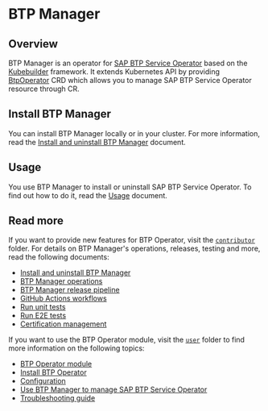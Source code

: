 # BTP Manager

## Overview

BTP Manager is an operator for [SAP BTP Service Operator](https://github.com/SAP/sap-btp-service-operator) based on the [Kubebuilder](https://github.com/kubernetes-sigs/kubebuilder) framework. It extends Kubernetes API by providing [BtpOperator](https://github.com/kyma-project/btp-manager/blob/main/config/crd/bases/operator.kyma-project.io_btpoperators.yaml) CRD which allows you to manage SAP BTP Service Operator resource through CR. 

## Install BTP Manager

 You can install BTP Manager locally or in your cluster. For more information, read the [Install and uninstall BTP Manager](docs/contributor/01-01-installation.md) document.

## Usage

You use BTP Manager to install or uninstall SAP BTP Service Operator. To find out how to do it, read the [Usage](docs/user/02-10-usage.md) document.

## Read more

If you want to provide new features for BTP Operator, visit the [`contributor`](docs/contributor) folder. For details on BTP Manager's operations, releases, testing and more, read the following documents:

- [Install and uninstall BTP Manager](docs/contributor/01-10-installation.md)
- [BTP Manager operations](docs/contributor/02-10-operations.md)
- [BTP Manager release pipeline](docs/contributor/03-10-release.md)
- [GitHub Actions workflows](docs/contributor/04-10-workflows.md)
- [Run unit tests](docs/contributor/05-10-testing.md)
- [Run E2E tests](docs/contributor/05-20-e2e_tests.md)
- [Certification management](docs/contributor/06-10-certs.md)

If you want to use the BTP Operator module, visit the [`user`](docs/user) folder to find more information on the following topics:

- [BTP Operator module](docs/user/README.md)
- [Install BTP Operator](docs/user/01-10-installation.md)
- [Configuration](docs/user/01-20-configuration.md)
- [Use BTP Manager to manage SAP BTP Service Operator](docs/user/02-10-usage.md)
- [Troubleshooting guide](docs/user/03-10-troubleshooting.md)
